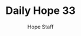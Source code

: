 ---
image: /assets/img/daily-hope-default-artwork.png
title: Daily Hope 33
number: 33
categories:
  - Daily Hope
author: Hope Staff
notes: Daily Hope 33
embed: >-
  EMBED_GOES_HERE
---